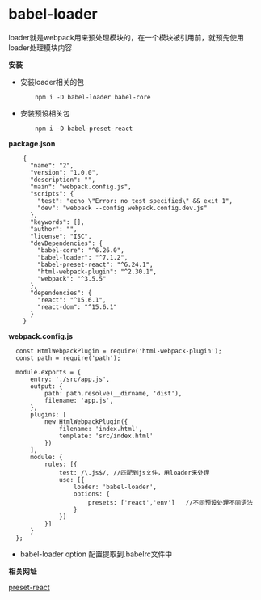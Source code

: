 babel-loader
======

loader就是webpack用来预处理模块的，在一个模块被引用前，就预先使用loader处理模块内容

**安装**

* 安装loader相关的包 

          npm i -D babel-loader babel-core   
          
* 安装预设相关包

          npm i -D babel-preset-react


**package.json**
        
        {
          "name": "2",
          "version": "1.0.0",
          "description": "",
          "main": "webpack.config.js",
          "scripts": {
            "test": "echo \"Error: no test specified\" && exit 1",
            "dev": "webpack --config webpack.config.dev.js"
          },
          "keywords": [],
          "author": "",
          "license": "ISC",
          "devDependencies": {
            "babel-core": "^6.26.0",
            "babel-loader": "^7.1.2",
            "babel-preset-react": "^6.24.1",
            "html-webpack-plugin": "^2.30.1",
            "webpack": "^3.5.5"
          },
          "dependencies": {
            "react": "^15.6.1",
            "react-dom": "^15.6.1"
          }
        }


**webpack.config.js**

      const HtmlWebpackPlugin = require('html-webpack-plugin');
      const path = require('path');

      module.exports = {
          entry: './src/app.js',
          output: {
              path: path.resolve(__dirname, 'dist'),
              filename: 'app.js',
          },
          plugins: [
              new HtmlWebpackPlugin({
                  filename: 'index.html',
                  template: 'src/index.html'
              })
          ],
          module: {
              rules: [{
                  test: /\.js$/, //匹配到js文件，用loader来处理
                  use: [{
                      loader: 'babel-loader',
                      options: {
                          presets: ['react','env']   //不同预设处理不同语法
                      }
                  }]
              }]
          }
      };

* babel-loader option 配置提取到.babelrc文件中


**相关网址**

[preset-react](http://babeljs.io/docs/plugins/preset-react/)
      
